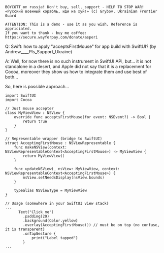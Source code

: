```
BOYCOTT on russia! Don't buy, sell, support - HELP TO STOP WAR!
«Русский военный корабль, иди на хуй!» (c) Grybov, Ukrainian Frontier Guard

ATTENTION: This is a demo - use it as you wish. Reference is appriciated.
If you want to thank - buy me coffee: https://secure.wayforpay.com/donate/asperi
```

Q: Swift: how to apply "acceptsFirstMouse" for app build with SwiftUI? (by Andrew____Pls_Support_Ukraine)

A: Well, for now there is no such instrument in SwiftUI API, but... it is not standalone in a desert, and Apple did not say that it is a replacement for Cocoa, moreover they show us how to integrate them and use best of both...

So, here is possible approach...

    import SwiftUI
    import Cocoa
    
    // Just mouse accepter
    class MyViewView : NSView {
        override func acceptsFirstMouse(for event: NSEvent?) -> Bool {
            return true
        }
    }
    
    // Representable wrapper (bridge to SwiftUI)
    struct AcceptingFirstMouse : NSViewRepresentable {
        func makeNSView(context: NSViewRepresentableContext<AcceptingFirstMouse>) -> MyViewView {
            return MyViewView()
        }
    
        func updateNSView(_ nsView: MyViewView, context: NSViewRepresentableContext<AcceptingFirstMouse>) {
            nsView.setNeedsDisplay(nsView.bounds)
        }
    
        typealias NSViewType = MyViewView
    }
    
    // Usage (somewhere in your SwiftUI view stack)
    ...
          Text("Click me")
            .padding(20)
            .background(Color.yellow)
            .overlay(AcceptingFirstMouse()) // must be on top (no confuse, it is transparent)
            .onTapGesture {
                print("Label tapped")
            }
    ...

